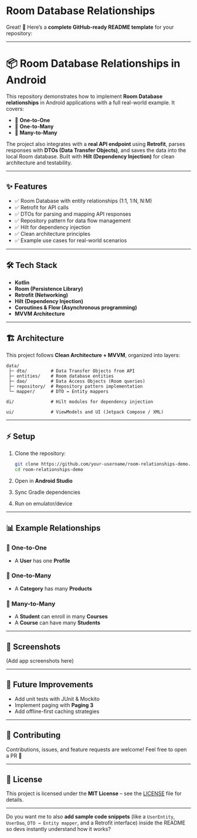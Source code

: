 # Room Database Relationships

Great! 🚀 Here’s a **complete GitHub-ready README template** for your repository:

---

# 📦 Room Database Relationships in Android

This repository demonstrates how to implement **Room Database relationships** in Android applications with a full real-world example.
It covers:

* 🔗 **One-to-One**
* 🔗 **One-to-Many**
* 🔗 **Many-to-Many**

The project also integrates with a **real API endpoint** using **Retrofit**, parses responses with **DTOs (Data Transfer Objects)**, and saves the data into the local Room database.
Built with **Hilt (Dependency Injection)** for clean architecture and testability.

---

## ✨ Features

* ✅ Room Database with entity relationships (1:1, 1\:N, N\:M)
* ✅ Retrofit for API calls
* ✅ DTOs for parsing and mapping API responses
* ✅ Repository pattern for data flow management
* ✅ Hilt for dependency injection
* ✅ Clean architecture principles
* ✅ Example use cases for real-world scenarios

---

## 🛠️ Tech Stack

* **Kotlin**
* **Room (Persistence Library)**
* **Retrofit (Networking)**
* **Hilt (Dependency Injection)**
* **Coroutines & Flow (Asynchronous programming)**
* **MVVM Architecture**

---

## 🏗️ Architecture

This project follows **Clean Architecture + MVVM**, organized into layers:

```
data/
 ├─ dto/         # Data Transfer Objects from API
 ├─ entities/    # Room database entities
 ├─ dao/         # Data Access Objects (Room queries)
 ├─ repository/  # Repository pattern implementation
 └─ mapper/      # DTO ↔ Entity mappers

di/              # Hilt modules for dependency injection

ui/              # ViewModels and UI (Jetpack Compose / XML)

```

---

## ⚡ Setup

1. Clone the repository:

   ```bash
   git clone https://github.com/your-username/room-relationships-demo.git
   cd room-relationships-demo
   ```
2. Open in **Android Studio**
3. Sync Gradle dependencies
4. Run on emulator/device

---

## 📊 Example Relationships

### 🔹 One-to-One

* A **User** has one **Profile**

### 🔹 One-to-Many

* A **Category** has many **Products**

### 🔹 Many-to-Many

* A **Student** can enroll in many **Courses**
* A **Course** can have many **Students**

---

## 📸 Screenshots

(Add app screenshots here)

---

## 🚀 Future Improvements

* Add unit tests with JUnit & Mockito
* Implement paging with **Paging 3**
* Add offline-first caching strategies

---

## 🤝 Contributing

Contributions, issues, and feature requests are welcome!
Feel free to open a PR 🙌

---

## 📜 License

This project is licensed under the **MIT License** – see the [LICENSE](LICENSE) file for details.

---

Do you want me to also **add sample code snippets** (like a `UserEntity`, `UserDao`, `DTO → Entity mapper`, and a Retrofit interface) inside the README so devs instantly understand how it works?
